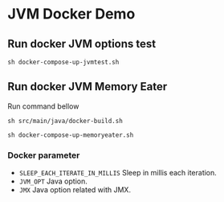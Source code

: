 # JVM Docker Demo

## Run docker JVM options test  
```shell script
sh docker-compose-up-jvmtest.sh
```

## Run docker JVM Memory Eater
Run command bellow 
```shell script
sh src/main/java/docker-build.sh
```
```shell script
sh docker-compose-up-memoryeater.sh
```

### Docker parameter
* <code>SLEEP_EACH_ITERATE_IN_MILLIS</code> Sleep in millis each iteration.
* <code>JVM_OPT</code> Java option. 
* <code>JMX</code> Java option related with JMX.